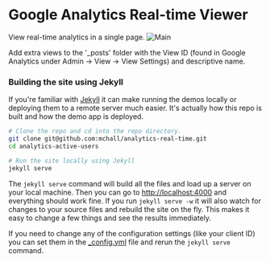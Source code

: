 Google Analytics Real-time Viewer
================================

View real-time analytics in a single page.
![Main](http://mchall.github.io/Images/AnalyticsViewer/AnalyticsViewer.png)

Add extra views to the '_posts' folder with the View ID (found in Google Analytics under Admin -> View -> View Settings) and descriptive name. 

### Building the site using Jekyll

If you're familiar with [Jekyll](http://jekyllrb.com) it can make running the demos locally or deploying them to a remote server much easier. It's actually how this repo is built and how the demo app is deployed.

```sh
# Clone the repo and cd into the repo directory.
git clone git@github.com:mchall/analytics-real-time.git
cd analytics-active-users

# Run the site locally using Jekyll
jekyll serve
```

The `jekyll serve` command will build all the files and load up a server on your local machine. Then you can go to [http://localhost:4000](http://localhost:4000) and everything should work fine. If you run `jekyll serve -w` it will also watch for changes to your source files and rebuild the site on the fly. This makes it easy to change a few things and see the results immediately.

If you need to change any of the configuration settings (like your client ID) you can set them in the [_config.yml](https://github.com/mchall/analytics-real-time/blob/master/_config.yml) file and rerun the `jekyll serve` command.
